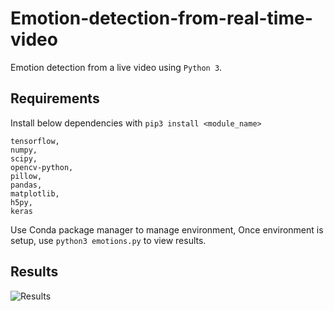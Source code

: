 # Emotion-detection-from-real-time-video
Emotion detection from a live video using `Python 3`.

## Requirements
Install below dependencies with `pip3 install <module_name>`
```
tensorflow, 
numpy,
scipy,
opencv-python,
pillow,
pandas,
matplotlib,
h5py,
keras
```

Use Conda package manager to manage environment,
Once environment is setup, use `python3 emotions.py` to view results.

## Results
![Results](https://github.com/nand6m/Emotion-detection-from-real-time-video/blob/master/Emotion%20detection%20result.png)

